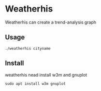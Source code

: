 # Weatherhis
  Weatherhis can create a trend-analysis graph

## Usage
    ./weatherhis cityname
  
## Install
  weatherhis nead install w3m and gnuplot

    sudo apt install w3m gnuplot

